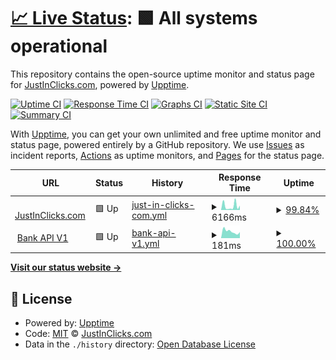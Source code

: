 # [📈 Live Status](https://status.justinclicks.com): <!--live status--> **🟩 All systems operational**

This repository contains the open-source uptime monitor and status page for [JustInClicks.com](https://www.justinclicks.com), powered by [Upptime](https://github.com/upptime/upptime).

[![Uptime CI](https://github.com/JustInClicks-com/status.justinclicks.com/workflows/Uptime%20CI/badge.svg)](https://github.com/JustInClicks-com/status.justinclicks.com/actions?query=workflow%3A%22Uptime+CI%22)
[![Response Time CI](https://github.com/JustInClicks-com/status.justinclicks.com/workflows/Response%20Time%20CI/badge.svg)](https://github.com/JustInClicks-com/status.justinclicks.com/actions?query=workflow%3A%22Response+Time+CI%22)
[![Graphs CI](https://github.com/JustInClicks-com/status.justinclicks.com/workflows/Graphs%20CI/badge.svg)](https://github.com/JustInClicks-com/status.justinclicks.com/actions?query=workflow%3A%22Graphs+CI%22)
[![Static Site CI](https://github.com/JustInClicks-com/status.justinclicks.com/workflows/Static%20Site%20CI/badge.svg)](https://github.com/JustInClicks-com/status.justinclicks.com/actions?query=workflow%3A%22Static+Site+CI%22)
[![Summary CI](https://github.com/JustInClicks-com/status.justinclicks.com/workflows/Summary%20CI/badge.svg)](https://github.com/JustInClicks-com/status.justinclicks.com/actions?query=workflow%3A%22Summary+CI%22)

With [Upptime](https://upptime.js.org), you can get your own unlimited and free uptime monitor and status page, powered entirely by a GitHub repository. We use [Issues](https://github.com/JustInClicks-com/status.justinclicks.com/issues) as incident reports, [Actions](https://github.com/JustInClicks-com/status.justinclicks.com/actions) as uptime monitors, and [Pages](https://status.justinclicks.com) for the status page.

<!--start: status pages-->
<!-- This summary is generated by Upptime (https://github.com/upptime/upptime) -->
<!-- Do not edit this manually, your changes will be overwritten -->
<!-- prettier-ignore -->
| URL | Status | History | Response Time | Uptime |
| --- | ------ | ------- | ------------- | ------ |
| <img alt="" src="https://icons.duckduckgo.com/ip3/www.justinclicks.com.ico" height="13"> [JustInClicks.com](https://www.justinclicks.com) | 🟩 Up | [just-in-clicks-com.yml](https://github.com/JustInClicks-com/status.justinclicks.com/commits/HEAD/history/just-in-clicks-com.yml) | <details><summary><img alt="Response time graph" src="./graphs/just-in-clicks-com/response-time-week.png" height="20"> 6166ms</summary><br><a href="https://status.justinclicks.com/history/just-in-clicks-com"><img alt="Response time 4399" src="https://img.shields.io/endpoint?url=https%3A%2F%2Fraw.githubusercontent.com%2FJustInClicks-com%2Fstatus.justinclicks.com%2FHEAD%2Fapi%2Fjust-in-clicks-com%2Fresponse-time.json"></a><br><a href="https://status.justinclicks.com/history/just-in-clicks-com"><img alt="24-hour response time 7531" src="https://img.shields.io/endpoint?url=https%3A%2F%2Fraw.githubusercontent.com%2FJustInClicks-com%2Fstatus.justinclicks.com%2FHEAD%2Fapi%2Fjust-in-clicks-com%2Fresponse-time-day.json"></a><br><a href="https://status.justinclicks.com/history/just-in-clicks-com"><img alt="7-day response time 6166" src="https://img.shields.io/endpoint?url=https%3A%2F%2Fraw.githubusercontent.com%2FJustInClicks-com%2Fstatus.justinclicks.com%2FHEAD%2Fapi%2Fjust-in-clicks-com%2Fresponse-time-week.json"></a><br><a href="https://status.justinclicks.com/history/just-in-clicks-com"><img alt="30-day response time 6963" src="https://img.shields.io/endpoint?url=https%3A%2F%2Fraw.githubusercontent.com%2FJustInClicks-com%2Fstatus.justinclicks.com%2FHEAD%2Fapi%2Fjust-in-clicks-com%2Fresponse-time-month.json"></a><br><a href="https://status.justinclicks.com/history/just-in-clicks-com"><img alt="1-year response time 4431" src="https://img.shields.io/endpoint?url=https%3A%2F%2Fraw.githubusercontent.com%2FJustInClicks-com%2Fstatus.justinclicks.com%2FHEAD%2Fapi%2Fjust-in-clicks-com%2Fresponse-time-year.json"></a></details> | <details><summary><a href="https://status.justinclicks.com/history/just-in-clicks-com">99.84%</a></summary><a href="https://status.justinclicks.com/history/just-in-clicks-com"><img alt="All-time uptime 97.85%" src="https://img.shields.io/endpoint?url=https%3A%2F%2Fraw.githubusercontent.com%2FJustInClicks-com%2Fstatus.justinclicks.com%2FHEAD%2Fapi%2Fjust-in-clicks-com%2Fuptime.json"></a><br><a href="https://status.justinclicks.com/history/just-in-clicks-com"><img alt="24-hour uptime 98.89%" src="https://img.shields.io/endpoint?url=https%3A%2F%2Fraw.githubusercontent.com%2FJustInClicks-com%2Fstatus.justinclicks.com%2FHEAD%2Fapi%2Fjust-in-clicks-com%2Fuptime-day.json"></a><br><a href="https://status.justinclicks.com/history/just-in-clicks-com"><img alt="7-day uptime 99.84%" src="https://img.shields.io/endpoint?url=https%3A%2F%2Fraw.githubusercontent.com%2FJustInClicks-com%2Fstatus.justinclicks.com%2FHEAD%2Fapi%2Fjust-in-clicks-com%2Fuptime-week.json"></a><br><a href="https://status.justinclicks.com/history/just-in-clicks-com"><img alt="30-day uptime 99.90%" src="https://img.shields.io/endpoint?url=https%3A%2F%2Fraw.githubusercontent.com%2FJustInClicks-com%2Fstatus.justinclicks.com%2FHEAD%2Fapi%2Fjust-in-clicks-com%2Fuptime-month.json"></a><br><a href="https://status.justinclicks.com/history/just-in-clicks-com"><img alt="1-year uptime 97.90%" src="https://img.shields.io/endpoint?url=https%3A%2F%2Fraw.githubusercontent.com%2FJustInClicks-com%2Fstatus.justinclicks.com%2FHEAD%2Fapi%2Fjust-in-clicks-com%2Fuptime-year.json"></a></details>
| <img alt="" src="https://icons.duckduckgo.com/ip3/bank-apis.justinclicks.com.ico" height="13"> [Bank API V1](https://bank-apis.justinclicks.com/API/V1/) | 🟩 Up | [bank-api-v1.yml](https://github.com/JustInClicks-com/status.justinclicks.com/commits/HEAD/history/bank-api-v1.yml) | <details><summary><img alt="Response time graph" src="./graphs/bank-api-v1/response-time-week.png" height="20"> 181ms</summary><br><a href="https://status.justinclicks.com/history/bank-api-v1"><img alt="Response time 157" src="https://img.shields.io/endpoint?url=https%3A%2F%2Fraw.githubusercontent.com%2FJustInClicks-com%2Fstatus.justinclicks.com%2FHEAD%2Fapi%2Fbank-api-v1%2Fresponse-time.json"></a><br><a href="https://status.justinclicks.com/history/bank-api-v1"><img alt="24-hour response time 163" src="https://img.shields.io/endpoint?url=https%3A%2F%2Fraw.githubusercontent.com%2FJustInClicks-com%2Fstatus.justinclicks.com%2FHEAD%2Fapi%2Fbank-api-v1%2Fresponse-time-day.json"></a><br><a href="https://status.justinclicks.com/history/bank-api-v1"><img alt="7-day response time 181" src="https://img.shields.io/endpoint?url=https%3A%2F%2Fraw.githubusercontent.com%2FJustInClicks-com%2Fstatus.justinclicks.com%2FHEAD%2Fapi%2Fbank-api-v1%2Fresponse-time-week.json"></a><br><a href="https://status.justinclicks.com/history/bank-api-v1"><img alt="30-day response time 152" src="https://img.shields.io/endpoint?url=https%3A%2F%2Fraw.githubusercontent.com%2FJustInClicks-com%2Fstatus.justinclicks.com%2FHEAD%2Fapi%2Fbank-api-v1%2Fresponse-time-month.json"></a><br><a href="https://status.justinclicks.com/history/bank-api-v1"><img alt="1-year response time 156" src="https://img.shields.io/endpoint?url=https%3A%2F%2Fraw.githubusercontent.com%2FJustInClicks-com%2Fstatus.justinclicks.com%2FHEAD%2Fapi%2Fbank-api-v1%2Fresponse-time-year.json"></a></details> | <details><summary><a href="https://status.justinclicks.com/history/bank-api-v1">100.00%</a></summary><a href="https://status.justinclicks.com/history/bank-api-v1"><img alt="All-time uptime 100.00%" src="https://img.shields.io/endpoint?url=https%3A%2F%2Fraw.githubusercontent.com%2FJustInClicks-com%2Fstatus.justinclicks.com%2FHEAD%2Fapi%2Fbank-api-v1%2Fuptime.json"></a><br><a href="https://status.justinclicks.com/history/bank-api-v1"><img alt="24-hour uptime 100.00%" src="https://img.shields.io/endpoint?url=https%3A%2F%2Fraw.githubusercontent.com%2FJustInClicks-com%2Fstatus.justinclicks.com%2FHEAD%2Fapi%2Fbank-api-v1%2Fuptime-day.json"></a><br><a href="https://status.justinclicks.com/history/bank-api-v1"><img alt="7-day uptime 100.00%" src="https://img.shields.io/endpoint?url=https%3A%2F%2Fraw.githubusercontent.com%2FJustInClicks-com%2Fstatus.justinclicks.com%2FHEAD%2Fapi%2Fbank-api-v1%2Fuptime-week.json"></a><br><a href="https://status.justinclicks.com/history/bank-api-v1"><img alt="30-day uptime 100.00%" src="https://img.shields.io/endpoint?url=https%3A%2F%2Fraw.githubusercontent.com%2FJustInClicks-com%2Fstatus.justinclicks.com%2FHEAD%2Fapi%2Fbank-api-v1%2Fuptime-month.json"></a><br><a href="https://status.justinclicks.com/history/bank-api-v1"><img alt="1-year uptime 99.99%" src="https://img.shields.io/endpoint?url=https%3A%2F%2Fraw.githubusercontent.com%2FJustInClicks-com%2Fstatus.justinclicks.com%2FHEAD%2Fapi%2Fbank-api-v1%2Fuptime-year.json"></a></details>

<!--end: status pages-->

[**Visit our status website →**](https://status.justinclicks.com)

## 📄 License

- Powered by: [Upptime](https://github.com/upptime/upptime)
- Code: [MIT](./LICENSE) © [JustInClicks.com](https://www.justinclicks.com)
- Data in the `./history` directory: [Open Database License](https://opendatacommons.org/licenses/odbl/1-0/)
